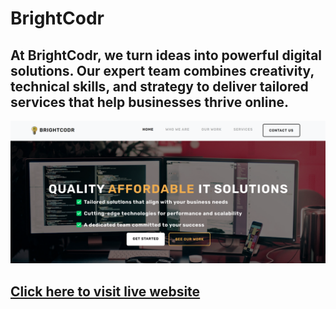# BrightCodr 
## At BrightCodr, we turn ideas into powerful digital solutions. Our expert team combines creativity, technical skills, and strategy to deliver tailored services that help businesses thrive online.
![BrightCodr Homepage](https://github.com/marlonmdev/brightcodr/blob/main/assets/images/brightcodr-homepage.png)
## [Click here to visit live website](https://marlonmdev.github.io/brightcodr)

